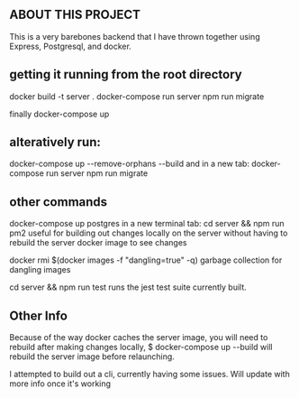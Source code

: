 ## ABOUT THIS PROJECT
This is a very barebones backend that I have thrown together using Express, Postgresql, and docker.

## getting it running from the root directory

docker build -t server .
docker-compose run server npm run migrate

finally docker-compose up

## alteratively run:

docker-compose up --remove-orphans --build
and in a new tab:
docker-compose run server npm run migrate



## other commands
docker-compose up postgres
  in a new terminal tab:
cd server && npm run pm2
  useful for building out changes locally on the server without having to rebuild the server docker image to see changes

docker rmi $(docker images -f "dangling=true" -q)
  garbage collection for dangling images 

cd server && npm run test
  runs the jest test suite currently built.

## Other Info
Because of the way docker caches the server image, you will need to rebuild after making changes locally,
$ docker-compose up --build  will rebuild the server image before relaunching.

I attempted to build out a cli, currently having some issues. Will update with more info once it's working